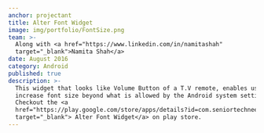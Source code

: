 ```yaml
---
anchor: projectant
title: Alter Font Widget
image: img/portfolio/FontSize.png
team: >-
  Along with <a href="https://www.linkedin.com/in/namitashah"
  target="_blank">Namita Shah</a>
date: August 2016
category: Android
published: true
description: >-
  This widget that looks like Volume Button of a T.V remote, enables users to
  increase font size beyond what is allowed by the Android system settings.
  Checkout the <a
  href="https://play.google.com/store/apps/details?id=com.seniortechneeds.widget.fontsize"
  target="_blank"> Alter Font Widget</a> on play store.
---
```


